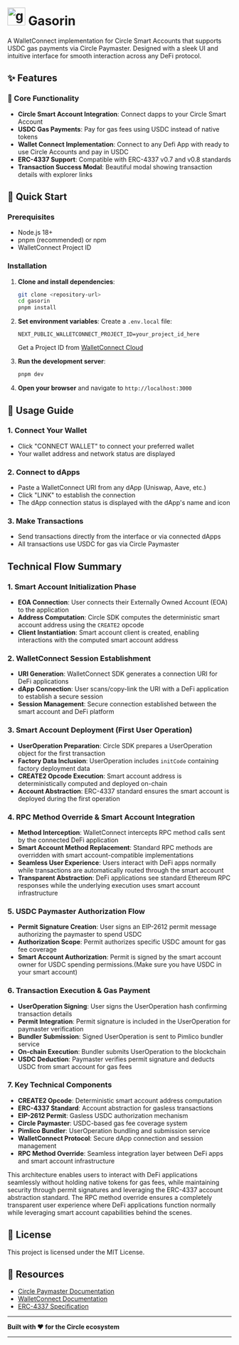 # <img width="40" height="40" alt="gasorin" src="https://github.com/user-attachments/assets/bd4a1c42-52b4-41dc-b53d-ad013cfb0ca2" /> Gasorin 


A WalletConnect implementation for Circle Smart Accounts that supports USDC gas payments via Circle Paymaster. Designed with a sleek UI and intuitive interface for smooth interaction across any DeFi protocol.

## ✨ Features

### 🔗 Core Functionality
- **Circle Smart Account Integration**: Connect dapps to your Circle Smart Account
- **USDC Gas Payments**: Pay for gas fees using USDC instead of native tokens
- **Wallet Connect Implementation**: Connect to any Defi App with ready to use Circle Accounts and pay in USDC
- **ERC-4337 Support**: Compatible with ERC-4337 v0.7 and v0.8 standards
- **Transaction Success Modal**: Beautiful modal showing transaction details with explorer links


## 🚀 Quick Start

### Prerequisites
- Node.js 18+ 
- pnpm (recommended) or npm
- WalletConnect Project ID

### Installation

1. **Clone and install dependencies**:
   ```bash
   git clone <repository-url>
   cd gasorin
   pnpm install
   ```

2. **Set environment variables**:
   Create a `.env.local` file:
   ```env
   NEXT_PUBLIC_WALLETCONNECT_PROJECT_ID=your_project_id_here
   ```
   
   Get a Project ID from [WalletConnect Cloud](https://cloud.walletconnect.com/)

3. **Run the development server**:
   ```bash
   pnpm dev
   ```

4. **Open your browser** and navigate to `http://localhost:3000`

## 🎯 Usage Guide

### 1. Connect Your Wallet
- Click "CONNECT WALLET" to connect your preferred wallet
- Your wallet address and network status are displayed

### 2. Connect to dApps
- Paste a WalletConnect URI from any dApp (Uniswap, Aave, etc.)
- Click "LINK" to establish the connection
- The dApp connection status is displayed with the dApp's name and icon

### 3. Make Transactions
- Send transactions directly from the interface or via connected dApps
- All transactions use USDC for gas via Circle Paymaster

## Technical Flow Summary

### 1. **Smart Account Initialization Phase**
- **EOA Connection**: User connects their Externally Owned Account (EOA) to the application
- **Address Computation**: Circle SDK computes the deterministic smart account address using the `CREATE2` opcode
- **Client Instantiation**: Smart account client is created, enabling interactions with the computed smart account address

### 2. **WalletConnect Session Establishment**
- **URI Generation**: WalletConnect SDK generates a connection URI for DeFi applications
- **dApp Connection**: User scans/copy-link the URI with a DeFi application to establish a secure session
- **Session Management**: Secure connection established between the smart account and DeFi platform

### 3. **Smart Account Deployment (First User Operation)**
- **UserOperation Preparation**: Circle SDK prepares a UserOperation object for the first transaction
- **Factory Data Inclusion**: UserOperation includes `initCode` containing factory deployment data
- **CREATE2 Opcode Execution**: Smart account address is deterministically computed and deployed on-chain
- **Account Abstraction**: ERC-4337 standard ensures the smart account is deployed during the first operation

### 4. **RPC Method Override & Smart Account Integration**
- **Method Interception**: WalletConnect intercepts RPC method calls sent by the connected DeFi application
- **Smart Account Method Replacement**: Standard RPC methods are overridden with smart account-compatible implementations
- **Seamless User Experience**: Users interact with DeFi apps normally while transactions are automatically routed through the smart account
- **Transparent Abstraction**: DeFi applications see standard Ethereum RPC responses while the underlying execution uses smart account infrastructure

### 5. **USDC Paymaster Authorization Flow**
- **Permit Signature Creation**: User signs an EIP-2612 permit message authorizing the paymaster to spend USDC
- **Authorization Scope**: Permit authorizes specific USDC amount for gas fee coverage
- **Smart Account Authorization**: Permit is signed by the smart account owner for USDC spending permissions.(Make sure you have USDC in your smart account)

### 6. **Transaction Execution & Gas Payment**
- **UserOperation Signing**: User signs the UserOperation hash confirming transaction details
- **Permit Integration**: Permit signature is included in the UserOperation for paymaster verification
- **Bundler Submission**: Signed UserOperation is sent to Pimlico bundler service
- **On-chain Execution**: Bundler submits UserOperation to the blockchain
- **USDC Deduction**: Paymaster verifies permit signature and deducts USDC from smart account for gas fees

### 7. **Key Technical Components**
- **CREATE2 Opcode**: Deterministic smart account address computation
- **ERC-4337 Standard**: Account abstraction for gasless transactions
- **EIP-2612 Permit**: Gasless USDC authorization mechanism
- **Circle Paymaster**: USDC-based gas fee coverage system
- **Pimlico Bundler**: UserOperation bundling and submission service
- **WalletConnect Protocol**: Secure dApp connection and session management
- **RPC Method Override**: Seamless integration layer between DeFi apps and smart account infrastructure

This architecture enables users to interact with DeFi applications seamlessly without holding native tokens for gas fees, while maintaining security through permit signatures and leveraging the ERC-4337 account abstraction standard. The RPC method override ensures a completely transparent user experience where DeFi applications function normally while leveraging smart account capabilities behind the scenes.

## 📄 License

This project is licensed under the MIT License.

## 🔗 Resources

- [Circle Paymaster Documentation](https://developers.circle.com/stablecoins/paymaster-overview)
- [WalletConnect Documentation](https://docs.walletconnect.com/)
- [ERC-4337 Specification](https://eips.ethereum.org/EIPS/eip-4337)
---

**Built with ❤️ for the Circle ecosystem**

---
